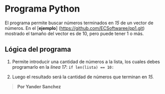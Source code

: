 # Programa Python

El programa permite buscar números terminados en *15* de un vector de números. En el [**ejemplo**] (https://github.com/ECSoftwaree/pp1.git) mostrado el tamaño del vector es de 10, pero puede tener 1 o más.

## Lógica del programa

1. Permite introducir una cantidad de números a la lista, los cuales debes programarlo en la *linea 17*:
    ```if len(lista) == 10:```

2. Luego el resultado será la cantidad de números que terminan en *15.*

> **Por Yander Sanchez**
